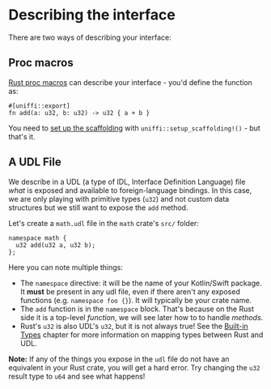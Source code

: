 # Describing the interface

There are two ways of describing your interface:

## Proc macros

[Rust proc macros](../proc_macro/index.md) can describe your interface - you'd define the function as:

```
#[uniffi::export]
fn add(a: u32, b: u32) -> u32 { a + b }
```

You need to [set up the scaffolding](./Rust_scaffolding.md) with `uniffi::setup_scaffolding!()` - but that's it.

## A UDL File

We describe in a UDL (a type of IDL, Interface Definition Language) file _what_ is exposed and available to foreign-language bindings. In this case, we are only playing with primitive types (`u32`) and not custom data structures but we still want to expose the `add` method.

Let's create a `math.udl` file in the `math` crate's `src/` folder:

```idl
namespace math {
  u32 add(u32 a, u32 b);
};
```

Here you can note multiple things:

- The `namespace` directive: it will be the name of your Kotlin/Swift package. It **must** be present in any udl file, even if there aren't any exposed functions (e.g. `namespace foo {}`).
It will typically be your crate name.
- The `add` function is in the `namespace` block. That's because on the Rust side it is a top-level _function_, we will see later how to to handle _methods_.
- Rust's `u32` is also UDL's `u32`, but it is not always true! See the [Built-in Types](../udl/builtin_types.md) chapter for more information on mapping types between Rust and UDL.

**Note:** If any of the things you expose in the `udl` file do not have an equivalent in your Rust crate, you will get a hard error. Try changing the `u32` result type to `u64` and see what happens!
